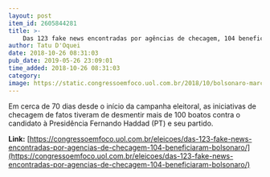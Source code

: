 ```yaml
---
layout: post
item_id: 2605844281
title: >-
    Das 123 fake news encontradas por agências de checagem, 104 beneficiaram Bolsonaro
author: Tatu D'Oquei
date: 2018-10-26 08:31:03
pub_date: 2019-05-26 23:09:01
time_added: 2018-10-26 08:31:03
category: 
image: https://static.congressoemfoco.uol.com.br/2018/10/bolsonaro-marcelo-camargo-haddad-ricardo-stuckert-e1540508346517.jpg
---
```


Em cerca de 70 dias desde o início da campanha eleitoral, as iniciativas de checagem de fatos tiveram de desmentir mais de 100 boatos contra o candidato à Presidência Fernando Haddad (PT) e seu partido.

**Link:** [https://congressoemfoco.uol.com.br/eleicoes/das-123-fake-news-encontradas-por-agencias-de-checagem-104-beneficiaram-bolsonaro/](https://congressoemfoco.uol.com.br/eleicoes/das-123-fake-news-encontradas-por-agencias-de-checagem-104-beneficiaram-bolsonaro/)

